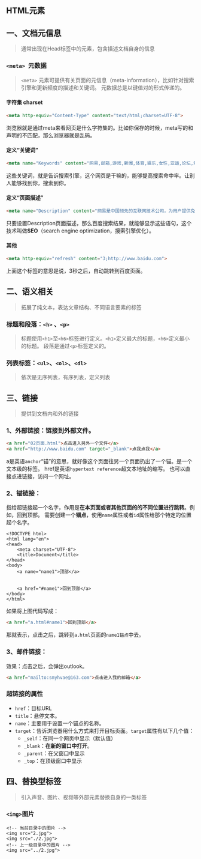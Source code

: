 ## HTML元素

## 一、文档元信息

>通常出现在Head标签中的元素，包含描述文档自身的信息

### `<meta> `元数据

> `<meta>` 元素可提供有关页面的元信息（meta-information），比如针对搜索引擎和更新频度的描述和关键词。
> 元数据总是以键值对的形式传递的。

#### 字符集 charset
```html
<meta http-equiv="Content-Type" content="text/html;charset=UTF-8">
```
浏览器就是通过meta来看网页是什么字符集的。比如你保存的时候，meta写的和声明的不匹配，那么浏览器就是乱码。


#### 定义“关键词”
```html
<meta name="Keywords" content="网易,邮箱,游戏,新闻,体育,娱乐,女性,亚运,论坛,短信" />
```
这些关键词，就是告诉搜索引擎，这个网页是干嘛的，能够提高搜索命中率。让别人能够找到你，搜索到你。

#### 定义“页面描述”
```html
<meta name="Description" content="网易是中国领先的互联网技术公司，为用户提供免费邮箱、游戏、搜索引擎服务，开设新闻、娱乐、体育等30多个内容频道，及博客、视频、论坛等互动交流，网聚人的力量。" />
```
只要设置Description页面描述，那么百度搜索结果，就能够显示这些语句，这个技术叫做**SEO**（search engine optimization，搜索引擎优化）。

####  其他
```html
<meta http-equiv="refresh" content="3;http://www.baidu.com">
```
上面这个标签的意思是说，3秒之后，自动跳转到百度页面。

## 二、语义相关

> 拓展了纯文本，表达文章结构、不同语言要素的标签

### 标题和段落：`<h>` 、`<p>`

> 标题使用`<h1>`至`<h6>`标签进行定义。`<h1>`定义最大的标题，`<h6>`定义最小的标题。
> 段落是通过`<p>`标签定义的。

### 列表标签：`<ul>`、`<ol>`、`<dl>`
> 依次是无序列表，有序列表，定义列表

## 三、链接

> 提供到文档内和外的链接

### **1、外部链接**：链接到外部文件。
```html
<a href="02页面.html">点击进入另外一个文件</a>
<a href="http://www.baidu.com" target="_blank">点我点我</a>
```

a是英语`anchor`“锚”的意思，就好像这个页面往另一个页面扔出了一个锚。是一个文本级的标签。
href是英语`hypertext reference`超文本地址的缩写。
也可以直接点进链接，访问一个网址。

### **2、锚链接**：
指给超链接起一个名字，作用是**在本页面或者其他页面的的不同位置进行跳转**。例如，回到顶部。
需要创建一个**锚点**，使用`name`属性或者`id`属性给那个特定的位置起个名字。
```
<!DOCTYPE html>
<html lang="en">
<head>
	<meta charset="UTF-8">
	<title>Document</title>
</head>
<body>
	<a name="name1">顶部</a>


	<a href="#name1">回到顶部</a>
</body>
</html>
```
如果将上图代码写成：
```html
<a href="a.html#name1">回到顶部</a>
```
那就表示，点击之后，跳转到`a.html`页面的`name1锚点`中去。


### **3、邮件链接**：
效果：点击之后，会弹出outlook。
```html
<a href="mailto:smyhvae@163.com">点击进入我的邮箱</a>
```

### 超链接的属性

- `href`：目标URL
- `title`：悬停文本。
- `name`：主要用于设置一个锚点的名称。
- `target`：告诉浏览器用什么方式来打开目标页面。`target`属性有以下几个值：
	- `_self`：在同一个网页中显示（默认值）
	- `_blank`：**在新的窗口中打开**。
	- `_parent`：在父窗口中显示
	- `_top`：在顶级窗口中显示


## 四、替换型标签

> 引入声音、图片、视频等外部元素替换自身的一类标签

### `<img>`图片

```
<!-- 当前目录中的图片 -->
<img src="2.jpg">
<img src="./2.jpg">
<!-- 上一级目录中的图片 -->
<img src="../2.jpg">
```